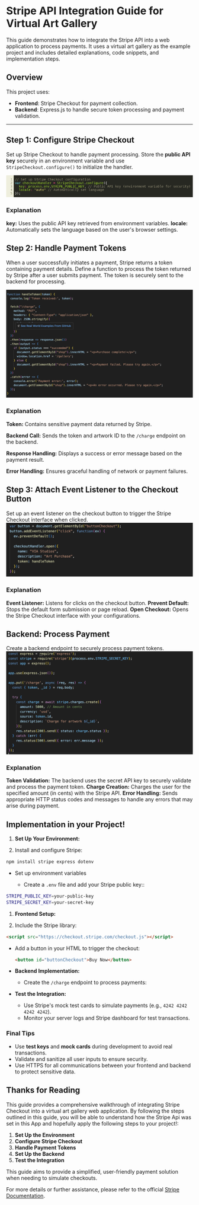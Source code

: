 # Stripe API Integration Guide for Virtual Art Gallery

This guide demonstrates how to integrate the Stripe API into a web application to process payments. It uses a virtual art gallery as the example project and includes detailed explanations, code snippets, and implementation steps.

## Overview

This project uses:

- **Frontend**: Stripe Checkout for payment collection.
- **Backend**: Express.js to handle secure token processing and payment validation.

--------------------------------------------------------------------------------

## Step 1: Configure Stripe Checkout

Set up Stripe Checkout to handle payment processing. Store the **public API key** securely in an environment variable and use `StripeCheckout.configure()` to initialize the handler.

![Configure Checkout](images/configure_checkout.png) 

<!-- ```javascript var checkoutHandler = StripeCheckout.configure({ key: process.env.STRIPE_PUBLIC_KEY, // Public API key (environment variable for security) locale: "auto" // Automatically set language }); -->

 ### Explanation

**key:** Uses the public API key retrieved from environment variables. 
**locale:** Automatically sets the language based on the user's browser settings.

## Step 2: Handle Payment Tokens

When a user successfully initiates a payment, Stripe returns a token containing payment details. Define a function to process the token returned by Stripe after a user submits payment. The token is securely sent to the backend for processing.

![Handle Payment Tokens](images/handle_token.png)

### Explanation

**Token:** Contains sensitive payment data returned by Stripe.

**Backend Call:** Sends the token and artwork ID to the `/charge` endpoint on the backend.

**Response Handling:** Displays a success or error message based on the payment result.

**Error Handling:** Ensures graceful handling of network or payment failures.

## Step 3: Attach Event Listener to the Checkout Button

Set up an event listener on the checkout button to trigger the Stripe Checkout interface when clicked. ![Attach Event Listener](images/attach_event_listener.png)

### Explanation

**Event Listener:** Listens for clicks on the checkout button. 
**Prevent Default:** Stops the default form submission or page reload. 
**Open Checkout:** Opens the Stripe Checkout interface with your configurations.

## Backend: Process Payment

Create a backend endpoint to securely process payment tokens. ![Backend Processing](images/backend_processing.png)

### Explanation

**Token Validation:** The backend uses the secret API key to securely validate and process the payment token. 
**Charge Creation:** Charges the user for the specified amount (in cents) with the Stripe API. 
**Error Handling:** Sends appropriate HTTP status codes and messages to handle any errors that may arise during payment.

## Implementation in your Project!

1. **Set Up Your Environment:**

2. Install and configure Stripe:

```bash
npm install stripe express dotenv
```

- Set up environment variables

  - Create a `.env` file and add your Stripe public key::

```bash
STRIPE_PUBLIC_KEY=your-public-key
STRIPE_SECRET_KEY=your-secret-key
```

1. **Frontend Setup:**

2. Include the Stripe library:

```html
<script src="https://checkout.stripe.com/checkout.js"></script>
```

- Add a button in your HTML to trigger the checkout:

  ```html
  <button id="buttonCheckout">Buy Now</button>
  ```

- **Backend Implementation:**

  - Create the `/charge` endpoint to process payments:

- **Test the Integration:**

  - Use Stripe's mock test cards to simulate payments (e.g., `4242 4242 4242 4242`).
  - Monitor your server logs and Stripe dashboard for test transactions.

### **Final Tips**

- Use **test keys** and **mock cards** during development to avoid real transactions.
- Validate and sanitize all user inputs to ensure security.
- Use HTTPS for all communications between your frontend and backend to protect sensitive data.

## Thanks for Reading

This guide provides a comprehensive walkthrough of integrating Stripe Checkout into a virtual art gallery web application. By following the steps outlined in this guide, you will be able to understand how the Stripe Api was set in this App and hopefully apply the following steps to your project!:

1. **Set Up the Environment**
2. **Configure Stripe Checkout**
3. **Handle Payment Tokens**
4. **Set Up the Backend**
5. **Test the Integration**

This guide aims to provide a simplified, user-friendly payment solution when needing to simulate checkouts.

For more details or further assistance, please refer to the official [Stripe Documentation](https://stripe.com/docs).
